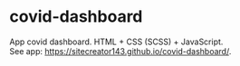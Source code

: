 # covid-dashboard
App covid dashboard. HTML + CSS (SCSS) + JavaScript.  
See app: https://sitecreator143.github.io/covid-dashboard/.
